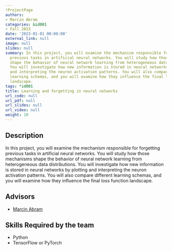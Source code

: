 ```yaml
---
!ProjectPage
authors:
- Marcin Abram
categories: &id001
- Fall 2023
date: '2023-01-01 00:00:00'
external_link: null
image: null
slides: null
summary: In this project, you will examine the mechanism responsible for forgetting
  previous tasks in artificial neural networks. You will study how those mechanisms
  shape the behavior of neural network learning from heterogeneous data distributions.
  You will investigate how new information is stored in neural networks by plotting
  and interpreting the neuron activation patterns. You will also compare different
  learning schemas, and you will examine how they influence the final loss function
  landscape.
tags: *id001
title: Learning and forgetting in neural networks
url_code: null
url_pdf: null
url_slides: null
url_video: null
weight: 10
---
```

## Description

In this project, you will examine the mechanism responsible for forgetting previous tasks in artificial neural networks. You will study how those mechanisms shape the behavior of neural network learning from heterogeneous data distributions. You will investigate how new information is stored in neural networks by plotting and interpreting the neuron activation patterns. You will also compare different learning schemas, and you will examine how they influence the final loss function landscape.




## Advisors

* [Marcin Abram](../../../author/marcin-abram)

## Skills Required by the team


* Python
* TensorFlow or PyTorch